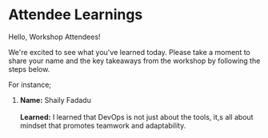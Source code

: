 # Attendee Learnings

Hello, Workshop Attendees!

We're excited to see what you've learned today. Please take a moment to share your name and the key takeaways from the workshop by following the steps below.

For instance; 
1. **Name:** Shaily Fadadu <br>          
   **Learned:**  I learned that DevOps is not just about the tools, it,s all about mindset that promotes teamwork and adaptability.
